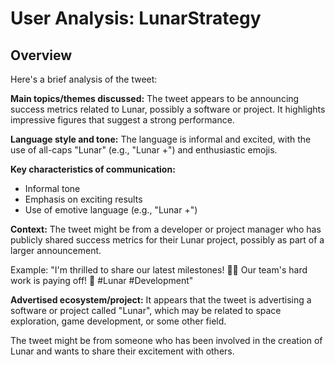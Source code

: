 # User Analysis: LunarStrategy

## Overview

Here's a brief analysis of the tweet:

**Main topics/themes discussed:** The tweet appears to be announcing success metrics related to Lunar, possibly a software or project. It highlights impressive figures that suggest a strong performance.

**Language style and tone:** The language is informal and excited, with the use of all-caps "Lunar" (e.g., "Lunar +") and enthusiastic emojis.

**Key characteristics of communication:**

* Informal tone
* Emphasis on exciting results
* Use of emotive language (e.g., "Lunar +")

**Context:** The tweet might be from a developer or project manager who has publicly shared success metrics for their Lunar project, possibly as part of a larger announcement.

Example:
"I'm thrilled to share our latest milestones! 🚀💥 Our team's hard work is paying off! 💪 #Lunar #Development"

**Advertised ecosystem/project:** It appears that the tweet is advertising a software or project called "Lunar", which may be related to space exploration, game development, or some other field.

The tweet might be from someone who has been involved in the creation of Lunar and wants to share their excitement with others.